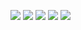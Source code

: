 ![](http://github-profile-summary-cards.vercel.app/api/cards/profile-details?username=Nikoletos-K&theme=github)
![](http://github-profile-summary-cards.vercel.app/api/cards/repos-per-language?username=Nikoletos-K&theme=github)
![](http://github-profile-summary-cards.vercel.app/api/cards/most-commit-language?username=Nikoletos-K&theme=github)
![](http://github-profile-summary-cards.vercel.app/api/cards/stats?username=Nikoletos-K&theme=github)
![](http://github-profile-summary-cards.vercel.app/api/cards/productive-time?username=Nikoletos-K&theme=github&utcOffset=8)
